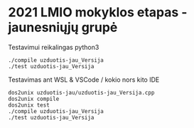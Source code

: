 # 2021 LMIO mokyklos etapas - jaunesniųjų grupė
Testavimui reikalingas python3
```console
./compile uzduotis-jau_Versija
./test uzduotis-jau_Versija
```
Testavimas ant WSL & VSCode / kokio nors kito IDE
```
dos2unix uzduotis-jau/uzduotis-jau_Versija.cpp
dos2unix compile
dos2unix test
./compile uzduotis-jau_Versija
./test uzduotis-jau_Versija
```
